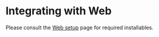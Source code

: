 # Integrating with Web

Please consult the [Web setup](../template/setup_web.md) page for required installables.